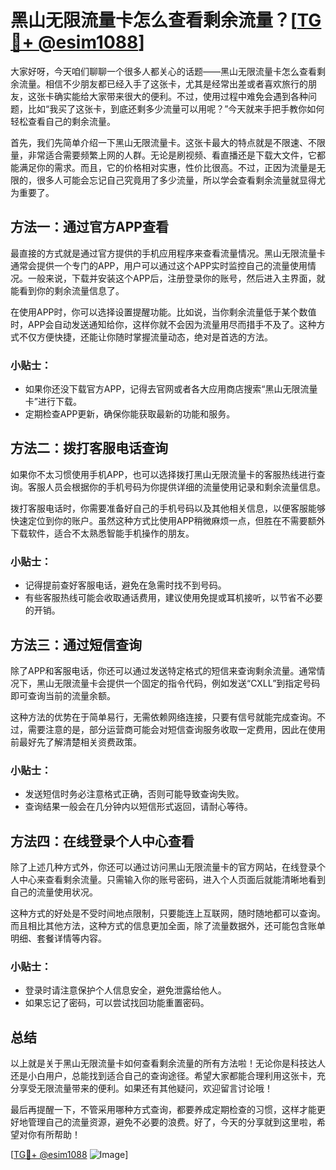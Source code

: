 # 黑山无限流量卡怎么查看剩余流量？[[TG💪+ @esim1088](https://t.me/s/esim1088)]

大家好呀，今天咱们聊聊一个很多人都关心的话题——黑山无限流量卡怎么查看剩余流量。相信不少朋友都已经入手了这张卡，尤其是经常出差或者喜欢旅行的朋友，这张卡确实能给大家带来很大的便利。不过，使用过程中难免会遇到各种问题，比如“我买了这张卡，到底还剩多少流量可以用呢？”今天就来手把手教你如何轻松查看自己的剩余流量。

首先，我们先简单介绍一下黑山无限流量卡。这张卡最大的特点就是不限速、不限量，非常适合需要频繁上网的人群。无论是刷视频、看直播还是下载大文件，它都能满足你的需求。而且，它的价格相对实惠，性价比很高。不过，正因为流量是无限的，很多人可能会忘记自己究竟用了多少流量，所以学会查看剩余流量就显得尤为重要了。

## 方法一：通过官方APP查看

最直接的方式就是通过官方提供的手机应用程序来查看流量情况。黑山无限流量卡通常会提供一个专门的APP，用户可以通过这个APP实时监控自己的流量使用情况。一般来说，下载并安装这个APP后，注册登录你的账号，然后进入主界面，就能看到你的剩余流量信息了。

在使用APP时，你可以选择设置提醒功能。比如说，当你剩余流量低于某个数值时，APP会自动发送通知给你，这样你就不会因为流量用尽而措手不及了。这种方式不仅方便快捷，还能让你随时掌握流量动态，绝对是首选的方法。

### 小贴士：
- 如果你还没下载官方APP，记得去官网或者各大应用商店搜索“黑山无限流量卡”进行下载。
- 定期检查APP更新，确保你能获取最新的功能和服务。

## 方法二：拨打客服电话查询

如果你不太习惯使用手机APP，也可以选择拨打黑山无限流量卡的客服热线进行查询。客服人员会根据你的手机号码为你提供详细的流量使用记录和剩余流量信息。

拨打客服电话时，你需要准备好自己的手机号码以及其他相关信息，以便客服能够快速定位到你的账户。虽然这种方式比使用APP稍微麻烦一点，但胜在不需要额外下载软件，适合不太熟悉智能手机操作的朋友。

### 小贴士：
- 记得提前查好客服电话，避免在急需时找不到号码。
- 有些客服热线可能会收取通话费用，建议使用免提或耳机接听，以节省不必要的开销。

## 方法三：通过短信查询

除了APP和客服电话，你还可以通过发送特定格式的短信来查询剩余流量。通常情况下，黑山无限流量卡会提供一个固定的指令代码，例如发送“CXLL”到指定号码即可查询当前的流量余额。

这种方法的优势在于简单易行，无需依赖网络连接，只要有信号就能完成查询。不过，需要注意的是，部分运营商可能会对短信查询服务收取一定费用，因此在使用前最好先了解清楚相关资费政策。

### 小贴士：
- 发送短信时务必注意格式正确，否则可能导致查询失败。
- 查询结果一般会在几分钟内以短信形式返回，请耐心等待。

## 方法四：在线登录个人中心查看

除了上述几种方式外，你还可以通过访问黑山无限流量卡的官方网站，在线登录个人中心来查看剩余流量。只需输入你的账号密码，进入个人页面后就能清晰地看到自己的流量使用状况。

这种方式的好处是不受时间地点限制，只要能连上互联网，随时随地都可以查询。而且相比其他方法，这种方式的信息更加全面，除了流量数据外，还可能包含账单明细、套餐详情等内容。

### 小贴士：
- 登录时请注意保护个人信息安全，避免泄露给他人。
- 如果忘记了密码，可以尝试找回功能重置密码。

## 总结

以上就是关于黑山无限流量卡如何查看剩余流量的所有方法啦！无论你是科技达人还是小白用户，总能找到适合自己的查询途径。希望大家都能合理利用这张卡，充分享受无限流量带来的便利。如果还有其他疑问，欢迎留言讨论哦！

最后再提醒一下，不管采用哪种方式查询，都要养成定期检查的习惯，这样才能更好地管理自己的流量资源，避免不必要的浪费。好了，今天的分享就到这里啦，希望对你有所帮助！

[[TG💪+ @esim1088](https://t.me/s/esim1088) ![Image](https://i.postimg.cc/4NQfJmqS/Snipaste-2025-05-13-00-14-12.png)]